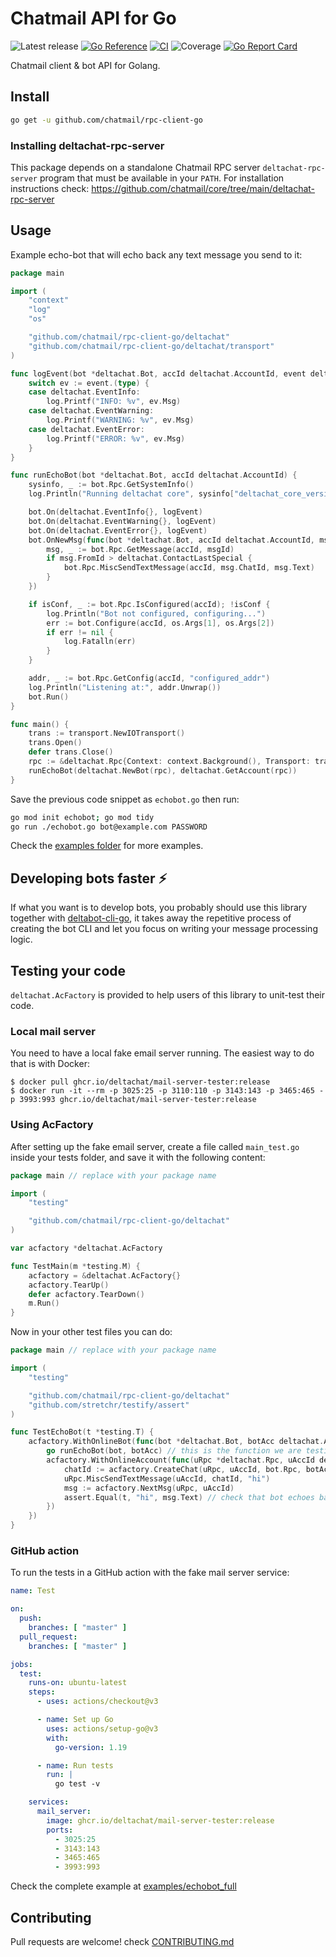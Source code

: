 # Chatmail API for Go

![Latest release](https://img.shields.io/github/v/tag/chatmail/rpc-client-go?label=release)
[![Go Reference](https://pkg.go.dev/badge/github.com/chatmail/rpc-client-go.svg)](https://pkg.go.dev/github.com/chatmail/rpc-client-go)
[![CI](https://github.com/chatmail/rpc-client-go/actions/workflows/ci.yml/badge.svg)](https://github.com/chatmail/rpc-client-go/actions/workflows/ci.yml)
![Coverage](https://img.shields.io/badge/Coverage-64.1%25-yellow)
[![Go Report Card](https://goreportcard.com/badge/github.com/chatmail/rpc-client-go)](https://goreportcard.com/report/github.com/chatmail/rpc-client-go)

Chatmail client & bot API for Golang.

## Install

```sh
go get -u github.com/chatmail/rpc-client-go
```

### Installing deltachat-rpc-server

This package depends on a standalone Chatmail RPC server
`deltachat-rpc-server` program that must be available in your
`PATH`. For installation instructions check:
https://github.com/chatmail/core/tree/main/deltachat-rpc-server

## Usage

Example echo-bot that will echo back any text message you send to
it:

<!-- MARKDOWN-AUTO-DOCS:START (CODE:src=./examples/echobot_full/echobot.go) -->
<!-- The below code snippet is automatically added from ./examples/echobot_full/echobot.go -->
```go
package main

import (
	"context"
	"log"
	"os"

	"github.com/chatmail/rpc-client-go/deltachat"
	"github.com/chatmail/rpc-client-go/deltachat/transport"
)

func logEvent(bot *deltachat.Bot, accId deltachat.AccountId, event deltachat.Event) {
	switch ev := event.(type) {
	case deltachat.EventInfo:
		log.Printf("INFO: %v", ev.Msg)
	case deltachat.EventWarning:
		log.Printf("WARNING: %v", ev.Msg)
	case deltachat.EventError:
		log.Printf("ERROR: %v", ev.Msg)
	}
}

func runEchoBot(bot *deltachat.Bot, accId deltachat.AccountId) {
	sysinfo, _ := bot.Rpc.GetSystemInfo()
	log.Println("Running deltachat core", sysinfo["deltachat_core_version"])

	bot.On(deltachat.EventInfo{}, logEvent)
	bot.On(deltachat.EventWarning{}, logEvent)
	bot.On(deltachat.EventError{}, logEvent)
	bot.OnNewMsg(func(bot *deltachat.Bot, accId deltachat.AccountId, msgId deltachat.MsgId) {
		msg, _ := bot.Rpc.GetMessage(accId, msgId)
		if msg.FromId > deltachat.ContactLastSpecial {
			bot.Rpc.MiscSendTextMessage(accId, msg.ChatId, msg.Text)
		}
	})

	if isConf, _ := bot.Rpc.IsConfigured(accId); !isConf {
		log.Println("Bot not configured, configuring...")
		err := bot.Configure(accId, os.Args[1], os.Args[2])
		if err != nil {
			log.Fatalln(err)
		}
	}

	addr, _ := bot.Rpc.GetConfig(accId, "configured_addr")
	log.Println("Listening at:", addr.Unwrap())
	bot.Run()
}

func main() {
	trans := transport.NewIOTransport()
	trans.Open()
	defer trans.Close()
	rpc := &deltachat.Rpc{Context: context.Background(), Transport: trans}
	runEchoBot(deltachat.NewBot(rpc), deltachat.GetAccount(rpc))
}
```
<!-- MARKDOWN-AUTO-DOCS:END -->

Save the previous code snippet as `echobot.go` then run:

```sh
go mod init echobot; go mod tidy
go run ./echobot.go bot@example.com PASSWORD
```

Check the [examples folder](./examples)
for more examples.

## Developing bots faster ⚡

If what you want is to develop bots, you probably should use this
library together with [deltabot-cli-go](deltabotcli), it takes
away the repetitive process of creating the bot CLI and let you
focus on writing your message processing logic.

## Testing your code

`deltachat.AcFactory` is provided to help users of this library
to unit-test their code.

### Local mail server

You need to have a local fake email server running. The easiest
way to do that is with Docker:

```
$ docker pull ghcr.io/deltachat/mail-server-tester:release
$ docker run -it --rm -p 3025:25 -p 3110:110 -p 3143:143 -p 3465:465 -p 3993:993 ghcr.io/deltachat/mail-server-tester:release
```

### Using AcFactory

After setting up the fake email server, create a file called `main_test.go` inside your tests folder,
and save it with the following content:

<!-- MARKDOWN-AUTO-DOCS:START (CODE:src=./examples/echobot_full/main_test.go) -->
<!-- The below code snippet is automatically added from ./examples/echobot_full/main_test.go -->
```go
package main // replace with your package name

import (
	"testing"

	"github.com/chatmail/rpc-client-go/deltachat"
)

var acfactory *deltachat.AcFactory

func TestMain(m *testing.M) {
	acfactory = &deltachat.AcFactory{}
	acfactory.TearUp()
	defer acfactory.TearDown()
	m.Run()
}
```
<!-- MARKDOWN-AUTO-DOCS:END -->

Now in your other test files you can do:

<!-- MARKDOWN-AUTO-DOCS:START (CODE:src=./examples/echobot_full/echobot_test.go) -->
<!-- The below code snippet is automatically added from ./examples/echobot_full/echobot_test.go -->
```go
package main // replace with your package name

import (
	"testing"

	"github.com/chatmail/rpc-client-go/deltachat"
	"github.com/stretchr/testify/assert"
)

func TestEchoBot(t *testing.T) {
	acfactory.WithOnlineBot(func(bot *deltachat.Bot, botAcc deltachat.AccountId) {
		go runEchoBot(bot, botAcc) // this is the function we are testing
		acfactory.WithOnlineAccount(func(uRpc *deltachat.Rpc, uAccId deltachat.AccountId) {
			chatId := acfactory.CreateChat(uRpc, uAccId, bot.Rpc, botAcc)
			uRpc.MiscSendTextMessage(uAccId, chatId, "hi")
			msg := acfactory.NextMsg(uRpc, uAccId)
			assert.Equal(t, "hi", msg.Text) // check that bot echoes back the "hi" message from user
		})
	})
}
```
<!-- MARKDOWN-AUTO-DOCS:END -->

### GitHub action

To run the tests in a GitHub action with the fake mail server service:

<!-- MARKDOWN-AUTO-DOCS:START (CODE:src=./examples/echobot_full/.github/workflows/ci.yml) -->
<!-- The below code snippet is automatically added from ./examples/echobot_full/.github/workflows/ci.yml -->
```yml
name: Test

on:
  push:
    branches: [ "master" ]
  pull_request:
    branches: [ "master" ]

jobs:
  test:
    runs-on: ubuntu-latest
    steps:
      - uses: actions/checkout@v3

      - name: Set up Go
        uses: actions/setup-go@v3
        with:
          go-version: 1.19

      - name: Run tests
        run: |
          go test -v

    services:
      mail_server:
        image: ghcr.io/deltachat/mail-server-tester:release
        ports:
          - 3025:25
          - 3143:143
          - 3465:465
          - 3993:993
```
<!-- MARKDOWN-AUTO-DOCS:END -->

Check the complete example at [examples/echobot_full](./examples/echobot_full)

## Contributing

Pull requests are welcome! check [CONTRIBUTING.md](./CONTRIBUTING.md)


[deltabotcli]: https://github.com/deltachat-bot/deltabot-cli-go/